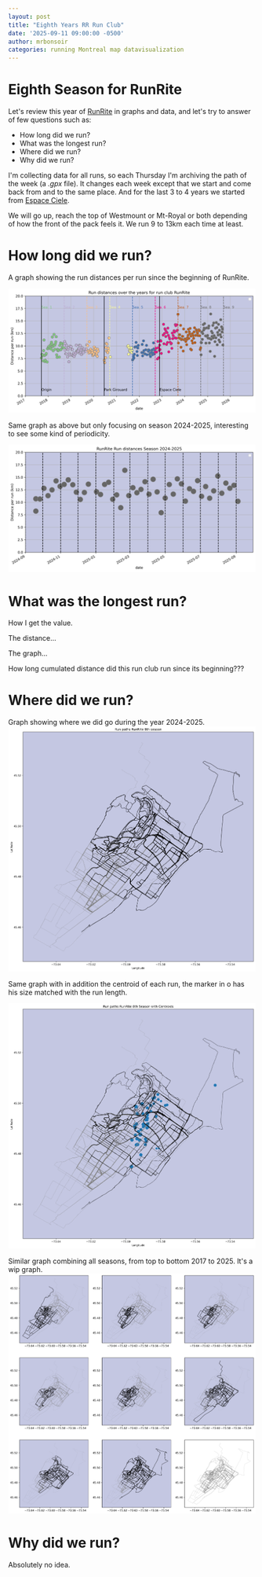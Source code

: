 ```yaml
---
layout: post
title: "Eighth Years RR Run Club"
date: '2025-09-11 09:00:00 -0500'
author: mrbonsoir
categories: running Montreal map datavisualization
---
```


# Eighth Season for RunRite 

Let's review this year of [RunRite][runrite-link] in graphs and data, and let's try to answer of few questions such as:
+ How long did we run?
+ What was the longest run?
+ Where did we run?
+ Why did we run?

I'm collecting data for all runs, so each Thursday I'm archiving the path of the week (a *.gpx* file). It changes each week except that we start and come back from and to the same place. And for the last 3 to 4 years we started from [Espace Ciele][ciele-link]. 

We will go up, reach the top of Westmount or Mt-Royal or both depending of how the front of the pack feels it. We run 9 to 13km each time at least.

# How long did we run?
A graph showing the run distances per run since the beginning of RunRite.

![](/data/graph_milleage_by_season.png)

Same graph as above but only focusing on season 2024-2025, interesting to see some kind of periodicity. 

![](/data/graph_milleage_8th_season.png)

# What was the longest run?
How I get the value.

The distance...

The graph...

How long cumulated distance did this run club run since its beginning???


# Where did we run?
Graph showing where we did go during the year 2024-2025.
![](/data/graph_all_run_8th_season.png)

Same graph with in addition the centroid of each run, the marker in o has his size matched with the run length.

![](/data/graph_all_run_8th_season_centroids.png)

Similar graph combining all seasons, from top to bottom 2017 to 2025. It's a wip graph.
![](/data/graph_all_seasons.png)

# Why did we run?

Absolutely no idea.

[ciele-link]:https://ca.cieleathletics.com/pages/espace"
[runrite-link]:https://www.instagram.com/runritemtl
